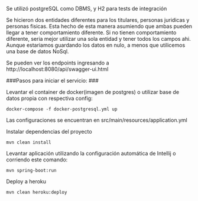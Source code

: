 Se utilizó postgreSQL como DBMS, y H2 para tests de integración

Se hicieron dos entidades diferentes para los titulares, personas juridicas y personas fisicas. 
Esta hecho de esta manera asumiendo que ambas pueden llegar a tener comportamiento diferente.
Si no tienen comportamiento diferente, seria mejor utilizar una sola entidad y tener todos los campos ahi.
Aunque estariamos guardando los datos en nulo, a menos que utilicemos una base de datos NoSql.

Se pueden ver los endpoints ingresando a http://localhost:8080/api/swagger-ui.html

###Pasos para iniciar el servicio: ###

Levantar el container de docker(imagen de postgres) o utilizar base de datos propia con respectiva config:

    docker-compose -f docker-postgresql.yml up

Las configuraciones se encuentran en src/main/resources/application.yml


Instalar dependencias del proyecto

    mvn clean install

Levantar aplicación utilizando la configuración automática de Intellij o corriendo este comando: 

    mvn spring-boot:run

Deploy a heroku

    mvn clean heroku:deploy
